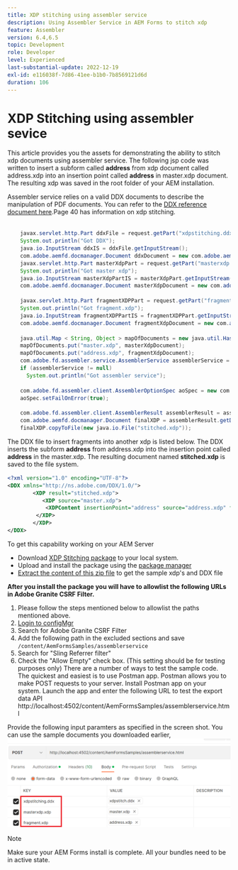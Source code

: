 ```yaml
---
title: XDP stitching using assembler service
description: Using Assembler Service in AEM Forms to stitch xdp
feature: Assembler
version: 6.4,6.5
topic: Development
role: Developer
level: Experienced
last-substantial-update: 2022-12-19
exl-id: e116038f-7d86-41ee-b1b0-7b8569121d6d
duration: 106
---
```

# XDP Stitching using assembler sevice

This article provides you the assets for demonstrating the ability to stitch xdp documents using assembler service.
The following jsp code was written to insert a subform called **address** from xdp document called address.xdp into an insertion point called **address** in master.xdp document. The resulting xdp was saved in the root folder of your AEM installation.

Assembler service relies on a valid DDX documents to describe the manipulation of PDF documents. You can refer to the [DDX reference document here](assets/ddxRef.pdf).Page 40 has information on xdp stitching.

```java

    javax.servlet.http.Part ddxFile = request.getPart("xdpstitching.ddx");
    System.out.println("Got DDX");
    java.io.InputStream ddxIS = ddxFile.getInputStream();
    com.adobe.aemfd.docmanager.Document ddxDocument = new com.adobe.aemfd.docmanager.Document(ddxIS);
    javax.servlet.http.Part masterXdpPart = request.getPart("masterxdp.xdp");
    System.out.println("Got master xdp");
    java.io.InputStream masterXdpPartIS = masterXdpPart.getInputStream();
    com.adobe.aemfd.docmanager.Document masterXdpDocument = new com.adobe.aemfd.docmanager.Document(masterXdpPartIS);

    javax.servlet.http.Part fragmentXDPPart = request.getPart("fragment.xdp");
    System.out.println("Got fragment.xdp");
    java.io.InputStream fragmentXDPPartIS = fragmentXDPPart.getInputStream();
    com.adobe.aemfd.docmanager.Document fragmentXdpDocument = new com.adobe.aemfd.docmanager.Document(fragmentXDPPartIS);

    java.util.Map < String, Object > mapOfDocuments = new java.util.HashMap < String, Object > ();
    mapOfDocuments.put("master.xdp", masterXdpDocument);
    mapOfDocuments.put("address.xdp", fragmentXdpDocument);
    com.adobe.fd.assembler.service.AssemblerService assemblerService = sling.getService(com.adobe.fd.assembler.service.AssemblerService.class);
    if (assemblerService != null)
      System.out.println("Got assembler service");

    com.adobe.fd.assembler.client.AssemblerOptionSpec aoSpec = new com.adobe.fd.assembler.client.AssemblerOptionSpec();
    aoSpec.setFailOnError(true);

    com.adobe.fd.assembler.client.AssemblerResult assemblerResult = assemblerService.invoke(ddxDocument, mapOfDocuments, aoSpec);
    com.adobe.aemfd.docmanager.Document finalXDP = assemblerResult.getDocuments().get("stitched.xdp");
    finalXDP.copyToFile(new java.io.File("stitched.xdp"));

```

The DDX file to insert fragments into another xdp is listed below. The DDX inserts the subform  **address** from address.xdp into the insertion point called **address** in the master.xdp. The resulting document named **stitched.xdp** is saved to the file system.

``` xml
<?xml version="1.0" encoding="UTF-8"?> 
<DDX xmlns="http://ns.adobe.com/DDX/1.0/"> 
        <XDP result="stitched.xdp"> 
           <XDP source="master.xdp"> 
            <XDPContent insertionPoint="address" source="address.xdp" fragment="address"/> 
         </XDP> 
        </XDP>         
</DDX>

```

To get this capability working on your AEM Server

* Download [XDP Stitching package](assets/xdp-stitching.zip) to your local system.
* Upload and install the package using the [package manager](http://localhost:4502/crx/packmgr/index.jsp)
* [Extract the content of this zip file](assets/xdp-and-ddx.zip) to get the sample xdp's and DDX file

**After you install the package you will have to allowlist the following URLs in Adobe Granite CSRF Filter.**

1. Please follow the steps mentioned below to allowlist the paths mentioned above.
1. [Login to configMgr](http://localhost:4502/system/console/configMgr)
1. Search for Adobe Granite CSRF Filter
1. Add the following path in the excluded sections and save `/content/AemFormsSamples/assemblerservice`
1. Search for "Sling Referrer filter"
1. Check the "Allow Empty" check box. (This setting should be for testing purposes only)
There are a number of ways to test the sample code. The quickest and easiest is to use Postman app. Postman allows you to make POST requests to your server. Install Postman app on your system. 
Launch the app and enter the following URL to test the export data API
http://localhost:4502/content/AemFormsSamples/assemblerservice.html

Provide the following input paramters as specified in the screen shot. You can use the sample documents you downloaded earlier,
![xdp-stitch-postman](assets/xdp-stitching-postman.png)

>[!NOTE]
>
>Make sure your AEM Forms install is complete. All your bundles need to be in active state.
>
